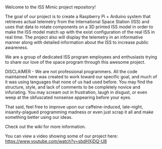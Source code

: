 Welcome to the ISS Mimic project repository! 

The goal of our project is to create a Raspberry Pi + Arduino system that retrieves actual telemetry from the International Space Station (ISS) and uses that data to rotate components on a 3D printed ISS model in order to make the ISS model match up with the exist configuration of the real ISS in real time. The project also will display the telemetry in an informative manner along with detailed information about the ISS to increase public awareness.

We are a group of dedicated ISS program employees and enthusiasts trying to share our love of the space program through this awesome project.

DISCLAIMER - We are not professional programmers. All the code maintained here was created to work toward our specific goal, and much of it was using languages that none of us had used before. You may find the structure, style, and lack of comments to be completely novice and infuriating. You may scream out in frustration, laugh in disgust, or even weep at the obfuscated nonsense appearing before your eyes. 

That said, feel free to improve upon our caffeine-induced, late-night, insanity-plagued programming madness or even just scrap it all and make something better using our ideas.

Check out the wiki for more information.

You can view a video showing some of our project here: https://www.youtube.com/watch?v=sbdHXjDQ-U8
